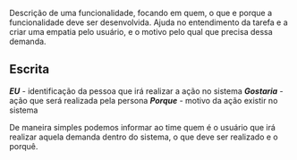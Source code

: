 Descrição de uma funcionalidade, focando em quem, o que e porque a funcionalidade deve ser desenvolvida. Ajuda no entendimento da tarefa e a criar uma empatia pelo usuário, e o motivo pelo qual que precisa dessa demanda.

## Escrita 

***EU*** - identificação da pessoa que irá realizar a ação no sistema
***Gostaria*** - ação que será realizada pela persona
***Porque*** - motivo da ação existir no sistema

De maneira simples podemos informar ao time quem é o usuário que irá realizar aquela demanda dentro do sistema, o que deve ser realizado e o porquê.
